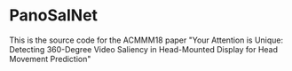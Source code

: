 # PanoSalNet
This is the source code for the ACMMM18 paper "Your Attention is Unique: Detecting 360-Degree Video Saliency in Head-Mounted Display for Head Movement Prediction"

